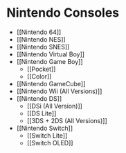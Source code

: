 # Nintendo Consoles
- [[Nintendo 64]]
- [[Nintendo NES]]
- [[Nintendo SNES]]
- [[Nintendo Virtual Boy]]
- [[Nintendo Game Boy]]
	- [[Pocket]]
	- [[Color]]
- [[Nintendo GameCube]]
- [[Nintendo Wii (All Versions)]] 
- [[Nintendo DS]]
	- [[DSi (All Version)]]
	- [[DS Lite]]
	- [[3DS + 2DS (All Versions)]]
- [[Nintendo Switch]]
	- [[Switch Lite]]
	- [[Switch OLED]]
